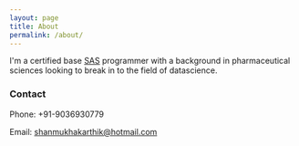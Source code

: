 ```yaml
---
layout: page
title: About
permalink: /about/
---
```



I'm a certified base [SAS](https://www.youracclaim.com/badges/48a9b6ef-59f3-4c5f-9c3a-3e9b86b6fd81) programmer  with a background in pharmaceutical sciences looking to break in to the field of datascience.



### Contact

Phone: +91-9036930779

Email: [shanmukhakarthik@hotmail.com](mailto:shanmukhakarthik@hotmail.com)
